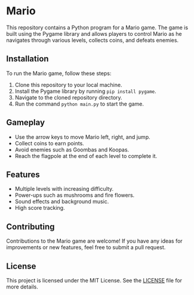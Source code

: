# Mario

This repository contains a Python program for a Mario game. The game is built using the Pygame library and allows players to control Mario as he navigates through various levels, collects coins, and defeats enemies.

## Installation

To run the Mario game, follow these steps:

1. Clone this repository to your local machine.
2. Install the Pygame library by running `pip install pygame`.
3. Navigate to the cloned repository directory.
4. Run the command `python main.py` to start the game.

## Gameplay

- Use the arrow keys to move Mario left, right, and jump.
- Collect coins to earn points.
- Avoid enemies such as Goombas and Koopas.
- Reach the flagpole at the end of each level to complete it.

## Features

- Multiple levels with increasing difficulty.
- Power-ups such as mushrooms and fire flowers.
- Sound effects and background music.
- High score tracking.

## Contributing

Contributions to the Mario game are welcome! If you have any ideas for improvements or new features, feel free to submit a pull request.

## License

This project is licensed under the MIT License. See the [LICENSE](LICENSE) file for more details.